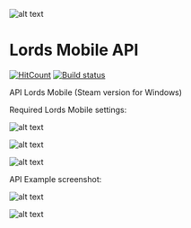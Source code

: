 ![alt text](https://i.ibb.co/Y7vfHq0/image.png)

# Lords Mobile API
[![HitCount](http://hits.dwyl.com/Nekiplay/https://githubcom/Nekiplay/LordsMobileAPI.svg)](http://hits.dwyl.com/Nekiplay/https://githubcom/Nekiplay/LordsMobileAPI)
[![Build status](https://ci.appveyor.com/api/projects/status/gnrlqsxr2xda5c5l?svg=true)](https://ci.appveyor.com/project/Nekiplay/lordsmobileapi)

API Lords Mobile (Steam version for Windows)

Required Lords Mobile settings:

![alt text](https://i.ibb.co/ZJDMswZ/image.png)

![alt text](https://i.ibb.co/qY1HDYY/image.png)

![alt text](https://i.ibb.co/tJ7p3v7/image.png)

API Example screenshot:

![alt text](https://i.ibb.co/qJsjhtd/image.png)

![alt text](https://i.ibb.co/w04WHRC/image.png)
